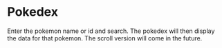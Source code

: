 # Pokedex

Enter the pokemon name or id and search.
The pokedex will then display the data for that pokemon.
The scroll version will come in the future.
